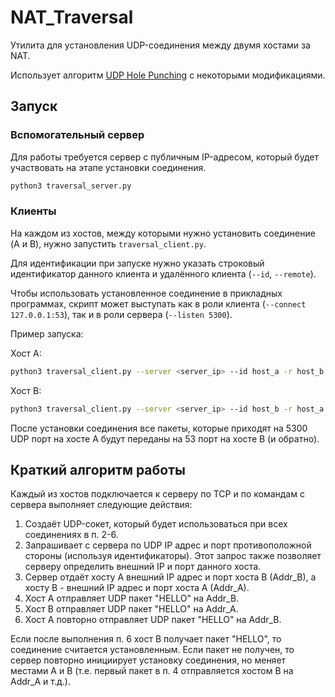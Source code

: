 # NAT_Traversal

Утилита для установления UDP-соединения между двумя хостами за NAT.

Использует алгоритм [UDP Hole Punching](https://en.wikipedia.org/wiki/UDP_hole_punching) с некоторыми модификациями.

## Запуск
### Вспомогательный сервер
Для работы требуется сервер с публичным IP-адресом, который будет участвовать на этапе установки соединения.
```bash
python3 traversal_server.py
```

### Клиенты
На каждом из хостов, между которыми нужно установить соединение (A и B), нужно запустить `traversal_client.py`.

Для идентификации при запуске нужно указать строковый идентификатор данного клиента и удалённого клиента (`--id`, `--remote`).

Чтобы использовать установленное соединение в прикладных программах, скрипт может выступать как в роли клиента (`--connect 127.0.0.1:53`), так и в роли сервера (`--listen 5300`).

Пример запуска:

Хост A:
```bash
python3 traversal_client.py --server <server_ip> --id host_a -r host_b --listen 5300
```

Хост B:
```bash
python3 traversal_client.py --server <server_ip> --id host_b -r host_a --connect 127.0.0.1:53
```

После установки соединения все пакеты, которые приходят на 5300 UDP порт на хосте A будут переданы на 53 порт на хосте B (и обратно).

## Краткий алгоритм работы

Каждый из хостов подключается к серверу по TCP и по командам с сервера выполняет следующие действия:

1. Создаёт UDP-сокет, который будет использоваться при всех соединениях в п. 2-6.
2. Запрашивает с сервера по UDP IP адрес и порт противоположной стороны (используя идентификаторы). Этот запрос также позволяет серверу определить внешний IP и порт данного хоста.
3. Сервер отдаёт хосту A внешний IP адрес и порт хоста B (Addr_B), а хосту B - внешний IP адрес и порт хоста A (Addr_A).
4. Хост A отправляет UDP пакет "HELLO" на Addr_B.
5. Хост B отправляет UDP пакет "HELLO" на Addr_A.
6. Хост A повторно отправляет UDP пакет "HELLO" на Addr_B.

Если после выполнения п. 6 хост B получает пакет "HELLO", то соединение считается установленным. Если пакет не получен, то сервер повторно инициирует установку соединения, но меняет местами A и B (т.е. первый пакет в п. 4 отправляется хостом B на Addr_A и т.д.).
